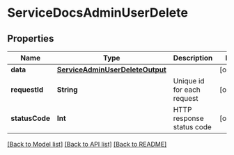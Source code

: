 # ServiceDocsAdminUserDelete

## Properties
Name | Type | Description | Notes
------------ | ------------- | ------------- | -------------
**data** | [**ServiceAdminUserDeleteOutput**](ServiceAdminUserDeleteOutput.md) |  | [optional] 
**requestId** | **String** | Unique id for each request | [optional] 
**statusCode** | **Int** | HTTP response status code | [optional] 

[[Back to Model list]](../README.md#documentation-for-models) [[Back to API list]](../README.md#documentation-for-api-endpoints) [[Back to README]](../README.md)


